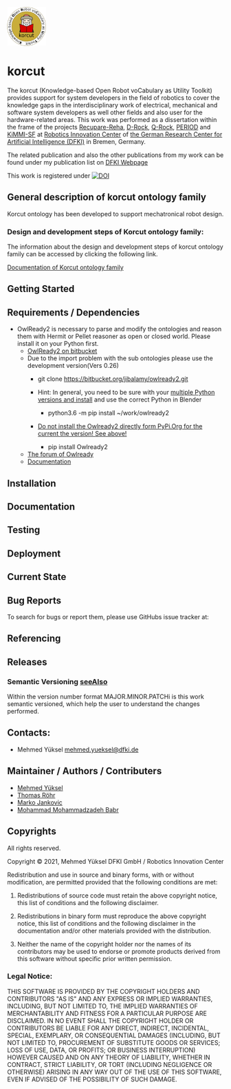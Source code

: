 <img src="./documentation/figures/korcut_logo_text_90.png" width="90">

# korcut


The korcut (Knowledge-based Open Robot voCabulary as Utility Toolkit) provides support for system developers in the field of robotics to cover the knowledge gaps in the interdisciplinary work of electrical, mechanical and software system developers as well other fields and also user for the hardware-related areas.
This work was performed as a dissertation within the frame of the projects [Recupare-Reha](https://robotik.dfki-bremen.de/en/research/projects/recupera-reha.html), [D-Rock](https://robotik.dfki-bremen.de/en/research/projects/d-rock.html), [Q-Rock](https://robotik.dfki-bremen.de/en/research/projects/q-rock.html), [PERIOD](https://robotik.dfki-bremen.de/en/research/projects/period-og12.html) and [KiMMI-SF](https://robotik.dfki-bremen.de/en/research/projects/kimmi-sf/) at [Robotics Innovation Center](https://robotik.dfki-bremen.de/en/startpage.html) of [the German Research Center for Artificial Intelligence (DFKI)](/www.dfki.de) in Bremen, Germany.

The related publication and also the other publications from my work can be found under my publication list on <a href="https://www.dfki.de/web/ueber-uns/mitarbeiter/person/meyu01/"> DFKI Webpage </a>

This work is registered under
[![DOI](https://zenodo.org/badge/DOI/10.5281/zenodo.4457562.svg)](https://doi.org/10.5281/zenodo.4457562)

## General description of korcut ontology family

Korcut ontology has been developed to support mechatronical robot design.

### Design and development steps of Korcut ontology family:
The information about the design and development steps of korcut ontology family can be accessed by clicking the following link.

[Documentation of Korcut ontology family](./documentation/korcut_development.md)


## Getting Started

[//]: <> (TODO simple usage example)


## Requirements / Dependencies

* OwlReady2 is necessary to parse and modify the ontologies and reason them with Hermit or Pellet reasoner as open or closed world. Please install it on your Python first.
   * [OwlReady2 on bitbucket](https://bitbucket.org/jibalamy/owlready2/src/master/)
   * Due to the import problem with the sub ontologies please use the development version(Vers 0.26)
      * git clone https://bitbucket.org/jibalamy/owlready2.git
      * Hint: In general, you need to be sure with your [multiple Python versions and install](https://stackoverflow.com/questions/2812520/dealing-with-multiple-python-versions-and-pip) and use the correct Python in Blender
         * python3.6 -m pip install ~/work/owlready2

      * [Do not install the Owlready2 directly form PyPi.Org for the current the version! See above!](https://pypi.org/project/Owlready2/)
         * pip install Owlready2
   * [The forum of Owlready](http://owlready.8326.n8.nabble.com)
   * [Documentation](https://pythonhosted.org/Owlready2/#)

## Installation

[//]: <> (TODO how can I install this software?)

## Documentation

[//]: <> (TODO complete documentation, a link to it, or instructions that tell the user how to build it)

## Testing

[//]: <> (TODO document how to run the tests)

## Deployment

[//]: <> (TODO document how to deploy the software)

## Current State

[//]: <> (TODO is it actively developed?)

## Bug Reports

To search for bugs or report them, please use GitHubs issue tracker at:

[//]: <> (TODO put a link to the issue tracker here)

## Referencing

[//]: <> (TODO preferred way of referencing this software, e.g., use publication ...)

## Releases

[//]: <> (TODO release guidelines)

[//]: <> (TODO describe the versioning approach, for example:)

### Semantic Versioning [seeAlso](https://semver.org/)
Within the version number format MAJOR.MINOR.PATCHi is this work semantic versioned,
which help the user to understand the changes performed.

## Contacts:
* Mehmed Yüksel <mehmed.yueksel@dfki.de>


## Maintainer / Authors / Contributers

* [Mehmed Yüksel](https://orcid.org/0000-0001-8422-5773)
* [Thomas Röhr](thomas.roehr@dfki.de)
* [Marko Jankovic](https://orcid.org/0000-0002-9904-7241)
* [Mohammad Mohammadzadeh Babr]()

## Copyrights
[//]:  <> ( <a rel="license" href="http://creativecommons.org/licenses/by-nc-nd/4.0/"><img alt="Creative Commons License" style="border-width:0" src="https://i.creativecommons.org/l/by-nc-nd/4.0/88x31.png" /></a><br />This work -excluding the figures- is licensed under a <a rel="license" href="http://creativecommons.org/licenses/by-nc-nd/4.0/">Creative Commons Attribution-NonCommercial-NoDerivatives 4.0 International License</a>. All figures are copyrighted.)
All rights reserved.

Copyright &copy; 2021, Mehmed Yüksel DFKI GmbH / Robotics Innovation Center

Redistribution and use in source and binary forms, with or without modification, are permitted provided that the following conditions are met:

1. Redistributions of source code must retain the above copyright notice, this list of conditions and the following disclaimer.

2. Redistributions in binary form must reproduce the above copyright notice, this list of conditions and the following disclaimer in the documentation and/or other materials provided with the distribution.

3. Neither the name of the copyright holder nor the names of its contributors may be used to endorse or promote products derived from this software without specific prior written permission.


[//]: <> (if the software is a result of a cooperation of the DFKI  RIC and the Robotics Research Group.)

### Legal Notice:
THIS SOFTWARE IS PROVIDED BY THE COPYRIGHT HOLDERS AND CONTRIBUTORS "AS IS" AND ANY EXPRESS OR IMPLIED WARRANTIES, INCLUDING, BUT NOT LIMITED TO, THE IMPLIED WARRANTIES OF MERCHANTABILITY AND FITNESS FOR A PARTICULAR PURPOSE ARE DISCLAIMED. IN NO EVENT SHALL THE COPYRIGHT HOLDER OR CONTRIBUTORS BE LIABLE FOR ANY DIRECT, INDIRECT, INCIDENTAL, SPECIAL, EXEMPLARY, OR CONSEQUENTIAL DAMAGES (INCLUDING, BUT NOT LIMITED TO, PROCUREMENT OF SUBSTITUTE GOODS OR SERVICES; LOSS OF USE, DATA, OR PROFITS; OR BUSINESS INTERRUPTION) HOWEVER CAUSED AND ON ANY THEORY OF LIABILITY, WHETHER IN CONTRACT, STRICT LIABILITY, OR TORT (INCLUDING NEGLIGENCE OR OTHERWISE) ARISING IN ANY WAY OUT OF THE USE OF THIS SOFTWARE, EVEN IF ADVISED OF THE POSSIBILITY OF SUCH DAMAGE.
